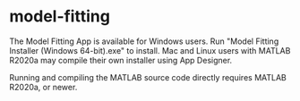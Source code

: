 # model-fitting
The Model Fitting App is available for Windows users. Run "Model Fitting Installer (Windows 64-bit).exe" to install. Mac and Linux users with MATLAB R2020a may compile their own installer using App Designer.

Running and compiling the MATLAB source code directly requires MATLAB R2020a, or newer.
